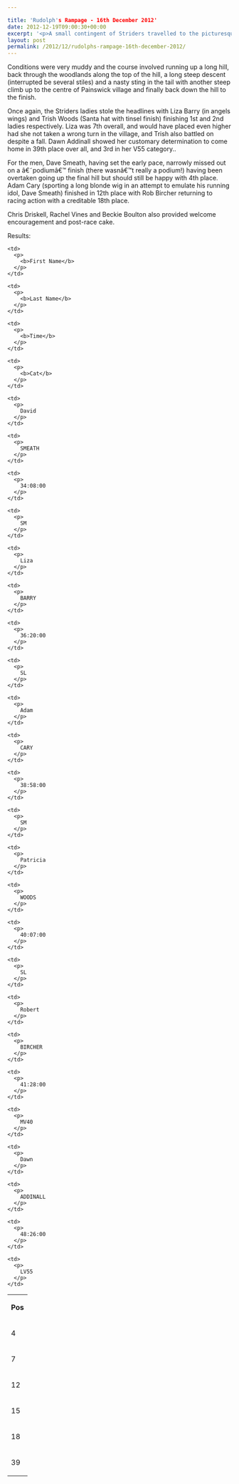 ```yaml
---

title: 'Rudolph's Rampage - 16th December 2012'
date: 2012-12-19T09:00:30+00:00
excerpt: '<p>A small contingent of Striders travelled to the picturesque Cotswold village of Painswick to take part in the Rudolphâ€™s Rampage, a fun but tough 4 ½ mile off-road race with festive fancy dress!</p>'
layout: post
permalink: /2012/12/rudolphs-rampage-16th-december-2012/
---
```

Conditions were very muddy and the course involved running up a long hill, back through the woodlands along the top of the hill, a long steep descent (interrupted be several stiles) and a nasty sting in the tail with another steep climb up to the centre of Painswick village and finally back down the hill to the finish. 

Once again, the Striders ladies stole the headlines with Liza Barry (in angels wings) and Trish Woods (Santa hat with tinsel finish) finishing 1st and 2nd ladies respectively. Liza was 7th overall, and would have placed even higher had she not taken a wrong turn in the village, and Trish also battled on despite a fall. Dawn Addinall showed her customary determination to come home in 39th place over all, and 3rd in her V55 category.. 

For the men, Dave Smeath, having set the early pace, narrowly missed out on a â€˜podiumâ€™ finish (there wasnâ€™t really a podium!) having been overtaken going up the final hill but should still be happy with 4th place. Adam Cary (sporting a long blonde wig in an attempt to emulate his running idol, Dave Smeath) finished in 12th place with Rob Bircher returning to racing action with a creditable 18th place.

Chris Driskell, Rachel Vines and Beckie Boulton also provided welcome encouragement and post-race cake.

Results:</p> 

<table>
  <tr>
    <td>
      <p>
        <b>Pos</b>
      </p>
    </td>
    
    <td>
      <p>
        <b>First Name</b>
      </p>
    </td>
    
    <td>
      <p>
        <b>Last Name</b>
      </p>
    </td>
    
    <td>
      <p>
        <b>Time</b>
      </p>
    </td>
    
    <td>
      <p>
        <b>Cat</b>
      </p>
    </td>
  </tr>
  
  <tr>
    <td>
      <p>
        4
      </p>
    </td>
    
    <td>
      <p>
        David
      </p>
    </td>
    
    <td>
      <p>
        SMEATH
      </p>
    </td>
    
    <td>
      <p>
        34:08:00
      </p>
    </td>
    
    <td>
      <p>
        SM
      </p>
    </td>
  </tr>
  
  <tr>
    <td>
      <p>
        7
      </p>
    </td>
    
    <td>
      <p>
        Liza
      </p>
    </td>
    
    <td>
      <p>
        BARRY
      </p>
    </td>
    
    <td>
      <p>
        36:20:00
      </p>
    </td>
    
    <td>
      <p>
        SL
      </p>
    </td>
  </tr>
  
  <tr>
    <td>
      <p>
        12
      </p>
    </td>
    
    <td>
      <p>
        Adam
      </p>
    </td>
    
    <td>
      <p>
        CARY
      </p>
    </td>
    
    <td>
      <p>
        38:58:00
      </p>
    </td>
    
    <td>
      <p>
        SM
      </p>
    </td>
  </tr>
  
  <tr>
    <td>
      <p>
        15
      </p>
    </td>
    
    <td>
      <p>
        Patricia
      </p>
    </td>
    
    <td>
      <p>
        WOODS
      </p>
    </td>
    
    <td>
      <p>
        40:07:00
      </p>
    </td>
    
    <td>
      <p>
        SL
      </p>
    </td>
  </tr>
  
  <tr>
    <td>
      <p>
        18
      </p>
    </td>
    
    <td>
      <p>
        Robert
      </p>
    </td>
    
    <td>
      <p>
        BIRCHER
      </p>
    </td>
    
    <td>
      <p>
        41:28:00
      </p>
    </td>
    
    <td>
      <p>
        MV40
      </p>
    </td>
  </tr>
  
  <tr>
    <td>
      <p>
        39
      </p>
    </td>
    
    <td>
      <p>
        Dawn
      </p>
    </td>
    
    <td>
      <p>
        ADDINALL
      </p>
    </td>
    
    <td>
      <p>
        48:26:00
      </p>
    </td>
    
    <td>
      <p>
        LV55
      </p>
    </td>
  </tr>
</table>